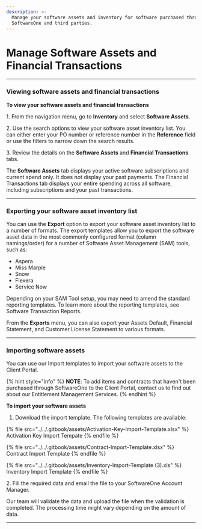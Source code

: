 ```yaml
---
description: >-
  Manage your software assets and inventory for software purchased through
  SoftwareOne and third parties.
---
```


# Manage Software Assets and Financial Transactions

***

### Viewing software assets and financial transactions

**To view your software assets and financial transactions**

1\. From the navigation menu, go to **Inventory** and select **Software Assets**.

2\. Use the search options to view your software asset inventory list. You can either enter your PO number or reference number in the **Reference** field or use the filters to narrow down the search results.

3\. Review the details on the **Software Assets** and **Financial Transactions** tabs.

The **Software Assets** tab displays your active software subscriptions and current spend only. It does not display your past payments. The Financial Transactions tab displays your entire spending across all software, including subscriptions and your past transactions.

***

### Exporting your software asset inventory list

You can use the **Export** option to export your software asset inventory list to a number of formats. The export templates allow you to export the software asset data in the most commonly configured format (column namings/order) for a number of Software Asset Management (SAM) tools, such as:

* Aspera
* Miss Marple
* Snow
* Flexera
* Service Now

Depending on your SAM Tool setup, you may need to amend the standard reporting templates. To learn more about the reporting templates, see Software Transaction Reports.

From the **Exports** menu, you can also export your Assets Default, Financial Statement, and Customer License Statement to various formats.

***

### Importing software assets

You can use our Import templates to import your software assets to the Client Portal.

{% hint style="info" %}
**NOTE**: To add items and contracts that haven't been purchased through SoftwareOne to the Client Portal, contact us to find out about our Entitlement Management Services.
{% endhint %}

**To import your software assets**

1. Download the import template. The following templates are available:

{% file src="../../.gitbook/assets/Activation-Key-Import-Template.xlsx" %}
Activation Key Import Tempate
{% endfile %}

{% file src="../../.gitbook/assets/Contract-Import-Template.xlsx" %}
Contract Import Template
{% endfile %}

{% file src="../../.gitbook/assets/Inventory-Import-Template (3).xls" %}
Inventory Import Template
{% endfile %}

2\. Fill the required data and email the file to your SoftwareOne Account Manager.&#x20;

Our team will validate the data and upload the file when the validation is completed. The processing time might vary depending on the amount of data.

***
